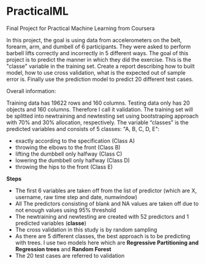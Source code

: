 # PracticalML
Final Project for Practical Machine Learning from Coursera

In this project, the goal is using data from accelerometers on the belt, forearm, arm, and dumbell of 6 participants. They were asked to perform barbell lifts correctly and incorrectly in 5 different ways.
The goal of this project is to predict the manner in which they did the exercise. This is the "classe" variable in the training set. Create a report describing how to built model, how to use cross validation, what is the expected out of sample error is. Finally use the prediction model to predict 20 different test cases.

Overall information: 

Training data has 19622 rows and 160 columns.
Testing data only has 20 objects and 160 columns. Therefore I call it validation.
The training set will be splitted into newtraining and newtesting set using bootstraping approach with 70% and 30% allocation, respectively.
The variable “classes” is the predicted variables and consists of 5 classes: "A, B, C, D, E":
- exactly according to the specification (Class A)
- throwing the elbows to the front (Class B)
- lifting the dumbbell only halfway (Class C)
- lowering the dumbbell only halfway (Class D)
- throwing the hips to the front (Class E)

**Steps**
-	The first 6 variables are taken off from the list of predictor (which are X, username, raw time step and date, numwindow)
-	All The predictors consisting of blank and NA values are taken off due to not enough values using 95% threshold
-	The newtraining and newtesting are created with 52 predictors and 1 predicted variables (**classe**)
-	The cross validation in this study is by random sampling
-	As there are 5 different classes, the best approach is to be predicting with trees. I use two models here which are **Regressive Partitioning and Regression trees** and **Random Forest**
-	The 20 test cases are referred to validation

